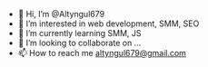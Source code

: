 - 👋 Hi, I’m @Altyngul679
- 👀 I’m interested in web development, SMM, SEO
- 🌱 I’m currently learning SMM, JS
- 💞️ I’m looking to collaborate on ...
- 📫 How to reach me altyngul679@gmail.com

<!---
Altyngul679/Altyngul679 is a ✨ special ✨ repository because its `README.md` (this file) appears on your GitHub profile.
You can click the Preview link to take a look at your changes.
--->

